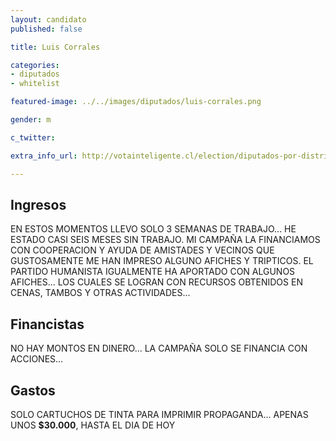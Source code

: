 ```yaml
---
layout: candidato
published: false

title: Luis Corrales 

categories:
- diputados
- whitelist

featured-image: ../../images/diputados/luis-corrales.png

gender: m

c_twitter: 

extra_info_url: http://votainteligente.cl/election/diputados-por-distrito-2/luis-corrales-villalobos

---
```



## Ingresos


EN ESTOS MOMENTOS LLEVO SOLO 3 SEMANAS DE TRABAJO... HE ESTADO CASI SEIS MESES SIN TRABAJO.
MI CAMPAÑA LA FINANCIAMOS CON COOPERACION Y AYUDA DE AMISTADES Y VECINOS QUE GUSTOSAMENTE ME HAN IMPRESO ALGUNO AFICHES Y TRIPTICOS.
EL PARTIDO HUMANISTA IGUALMENTE HA APORTADO CON ALGUNOS AFICHES... LOS CUALES SE LOGRAN CON RECURSOS OBTENIDOS EN CENAS, TAMBOS Y OTRAS ACTIVIDADES...


## Financistas


NO HAY MONTOS EN DINERO... LA CAMPAÑA SOLO SE FINANCIA CON ACCIONES...


## Gastos


SOLO CARTUCHOS DE TINTA PARA IMPRIMIR PROPAGANDA... APENAS UNOS **$30.000**, HASTA EL DIA DE HOY

